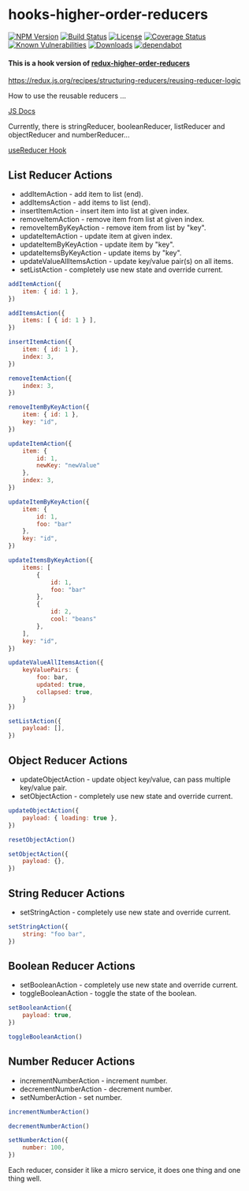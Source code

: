 # hooks-higher-order-reducers

[![NPM Version](https://img.shields.io/npm/v/@wecreatesoftware/hooks-higher-order-reducers.svg?branch=master)](https://www.npmjs.com/package/@wecreatesoftware/hooks-higher-order-reducers)
[![Build Status](https://travis-ci.org/wecreatesoftware/hooks-higher-order-reducers.svg?branch=master)](https://travis-ci.org/wecreatesoftware/hooks-higher-order-reducers)
[![License](https://img.shields.io/npm/l/@wecreatesoftware/hooks-higher-order-reducers.svg)](https://github.com/wecreatesoftware/hooks-higher-order-reducers/blob/master/LICENSE)
[![Coverage Status](https://coveralls.io/repos/github/wecreatesoftware/hooks-higher-order-reducers/badge.svg?branch=master)](https://coveralls.io/github/wecreatesoftware/hooks-higher-order-reducers?branch=master)
[![Known Vulnerabilities](https://snyk.io/test/npm/@wecreatesoftware/hooks-higher-order-reducers/badge.svg)](https://snyk.io/test/npm/@wecreatesoftware/hooks-higher-order-reducers)
[![Downloads](https://img.shields.io/npm/dt/@wecreatesoftware/hooks-higher-order-reducers.svg)](https://www.npmjs.com/package/@wecreatesoftware/hooks-higher-order-reducers)
[![dependabot](https://api.dependabot.com/badges/status?host=github&repo=wecreatesoftware/hooks-higher-order-reducers)](https://dependabot.com/)

#### This is a hook version of [redux-higher-order-reducers](https://www.npmjs.com/package/@wecreatesoftware/redux-higher-order-reducers)

https://redux.js.org/recipes/structuring-reducers/reusing-reducer-logic

How to use the reusable reducers ...

[JS Docs](https://doc.esdoc.org/github.com/wecreatesoftware/hooks-higher-order-reducers/)

Currently, there is stringReducer, booleanReducer, listReducer and objectReducer and numberReducer...

[useReducer Hook](https://reactjs.org/docs/hooks-reference.html#usereducer)

## List Reducer Actions
* addItemAction - add item to list (end).
* addItemsAction - add items to list (end).
* insertItemAction - insert item into list at given index.
* removeItemAction - remove item from list at given index.
* removeItemByKeyAction - remove item from list by "key".
* updateItemAction - update item at given index.
* updateItemByKeyAction - update item by "key".
* updateItemsByKeyAction - update items by "key".
* updateValueAllItemsAction - update key/value pair(s) on all items.
* setListAction - completely use new state and override current.

```javascript
addItemAction({ 
    item: { id: 1 },
})

addItemsAction({ 
    items: [ { id: 1 } ],
})

insertItemAction({ 
    item: { id: 1 }, 
    index: 3,
})

removeItemAction({
    index: 3,
})

removeItemByKeyAction({ 
    item: { id: 1 },
    key: "id",
})

updateItemAction({ 
    item: { 
        id: 1, 
        newKey: "newValue" 
    }, 
    index: 3,
})

updateItemByKeyAction({ 
    item: {
        id: 1, 
        foo: "bar" 
    },
    key: "id",
})

updateItemsByKeyAction({ 
    items: [ 
        {
            id: 1, 
            foo: "bar" 
        }, 
        {
            id: 2, 
            cool: "beans" 
        },
    ],
    key: "id",
})

updateValueAllItemsAction({ 
    keyValuePairs: {
        foo: bar,
        updated: true,
        collapsed: true,
    }
})

setListAction({ 
    payload: [],
})
```

## Object Reducer Actions
* updateObjectAction - update object key/value, can pass multiple key/value pair.
* setObjectAction - completely use new state and override current.
    
```javascript
updateObjectAction({ 
    payload: { loading: true }, 
})

resetObjectAction()

setObjectAction({ 
    payload: {},
})
```

## String Reducer Actions
* setStringAction - completely use new state and override current.
    
```javascript
setStringAction({ 
    string: "foo bar",
})
```

## Boolean Reducer Actions
* setBooleanAction - completely use new state and override current.
* toggleBooleanAction - toggle the state of the boolean.
    
```javascript
setBooleanAction({ 
    payload: true,
})

toggleBooleanAction()

```

## Number Reducer Actions
* incrementNumberAction - increment number.
* decrementNumberAction - decrement number.
* setNumberAction - set number.
    
```javascript
incrementNumberAction()

decrementNumberAction()

setNumberAction({ 
    number: 100,
})

```

Each reducer, consider it like a micro service, it does one thing and one thing well.
